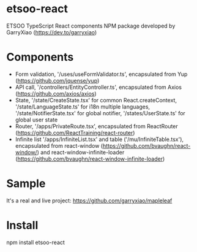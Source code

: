 # etsoo-react
ETSOO TypeScript React components NPM package developed by GarryXiao (https://dev.to/garryxiao)

# Components
- Form validation, '/uses/useFormValidator.ts', encapsulated from Yup (https://github.com/jquense/yup)
- API call, '/controllers/EntityController.ts', encapsulated from Axios (https://github.com/axios/axios)
- State, '/state/CreateState.tsx' for common React.createContext, '/state/LanguageState.ts' for i18n multiple languages, '/state/NotifierState.tsx' for global notifier, '/states/UserState.ts' for global user state
- Router, '/apps/PrivateRoute.tsx', encapsulated from ReactRouter (https://github.com/ReactTraining/react-router)
- Infinite list '/apps/InfiniteList.tsx' and table ('/mu/InfiniteTable.tsx'), encapsulated from react-window (https://github.com/bvaughn/react-window/) and react-window-infinite-loader (https://github.com/bvaughn/react-window-infinite-loader)

# Sample
It's a real and live project: https://github.com/garryxiao/mapleleaf

# Install
npm install etsoo-react